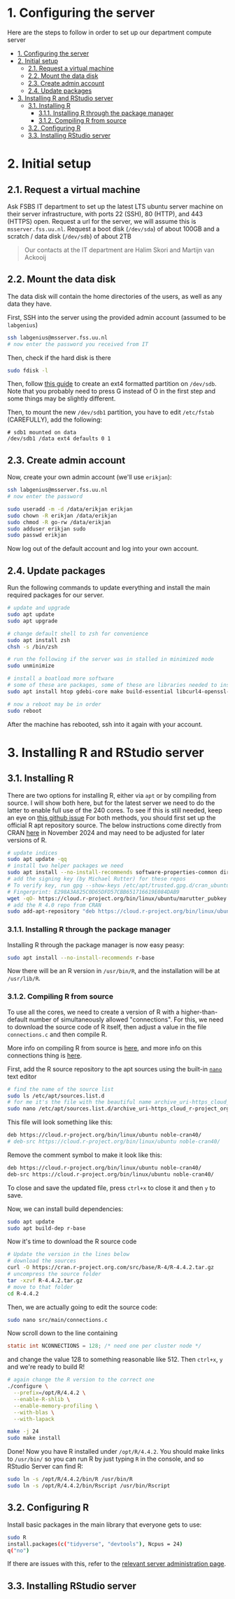 # 1. Configuring the server

Here are the steps to follow in order to set up our department compute server

- [1. Configuring the server](#1-configuring-the-server)
- [2. Initial setup](#2-initial-setup)
  - [2.1. Request a virtual machine](#21-request-a-virtual-machine)
  - [2.2. Mount the data disk](#22-mount-the-data-disk)
  - [2.3. Create admin account](#23-create-admin-account)
  - [2.4. Update packages](#24-update-packages)
- [3. Installing R and RStudio server](#3-installing-r-and-rstudio-server)
  - [3.1. Installing R](#31-installing-r)
    - [3.1.1. Installing R through the package manager](#311-installing-r-through-the-package-manager)
    - [3.1.2. Compiling R from source](#312-compiling-r-from-source)
  - [3.2. Configuring R](#32-configuring-r)
  - [3.3. Installing RStudio server](#33-installing-rstudio-server)



# 2. Initial setup

## 2.1. Request a virtual machine

Ask FSBS IT department to set up the latest LTS ubuntu server machine on their server infrastructure, with ports 22 (SSH), 80 (HTTP), and 443 (HTTPS) open. Request a url for the server, we will assume this is `msserver.fss.uu.nl`. Request a boot disk (`/dev/sda`) of about 100GB and a scratch / data disk (`/dev/sdb`) of about 2TB

> Our contacts at the IT department are Halim Skori and Martijn van Ackooij

## 2.2. Mount the data disk

The data disk will contain the home directories of the users, as well as any data they have.

First, SSH into the server using the provided admin account (assumed to be `labgenius`)

```bash
ssh labgenius@msserver.fss.uu.nl
# now enter the password you received from IT
```

Then, check if the hard disk is there

```bash
sudo fdisk -l
```

Then, follow [this guide](https://askubuntu.com/a/154184) to create an ext4 formatted partition on `/dev/sdb`. Note that you probably need to press G instead of O in the first step and some things may be slightly different.

Then, to mount the new `/dev/sdb1` partition, you have to edit `/etc/fstab` (CAREFULLY), add the following:

```
# sdb1 mounted on data
/dev/sdb1 /data ext4 defaults 0 1
```

## 2.3. Create admin account
Now, create your own admin account (we'll use `erikjan`):

```bash
ssh labgenius@msserver.fss.uu.nl
# now enter the password

sudo useradd -m -d /data/erikjan erikjan
sudo chown -R erikjan /data/erikjan
sudo chmod -R go-rw /data/erikjan
sudo adduser erikjan sudo
sudo passwd erikjan
```

Now log out of the default account and log into your own account.

## 2.4. Update packages

Run the following commands to update everything and install the main required packages for our server.

```bash
# update and upgrade
sudo apt update
sudo apt upgrade

# change default shell to zsh for convenience
sudo apt install zsh
chsh -s /bin/zsh

# run the following if the server was in stalled in minimized mode
sudo unminimize

# install a boatload more software
# some of these are packages, some of these are libraries needed to install R packages
sudo apt install htop gdebi-core make build-essential libcurl4-openssl-dev zlib1g-dev libxml2-dev libfontconfig1-dev libharfbuzz-dev libfribidi-dev libfreetype6-dev libpng-dev libtiff5-dev libjpeg-dev gfortran libblas-dev liblapack-dev cmake libudunits2-dev software-properties-common dirmngr cargo rustc

# now a reboot may be in order
sudo reboot 
```

After the machine has rebooted, ssh into it again with your account.

# 3. Installing R and RStudio server

## 3.1. Installing R

There are two options for installing R, either via `apt` or by compiling from source. I will show both here, but for the latest server we need to do the latter to enable full use of the 240 cores. To see if this is still needed, keep an eye on [this github issue](https://github.com/rstudio/rstudio/issues/15360) For both methods, you should first set up the official R apt repository source. The below instructions come directly from CRAN [here](https://cran.r-project.org/bin/linux/ubuntu/) in November 2024 and may need to be adjusted for later versions of R.

```bash
# update indices
sudo apt update -qq
# install two helper packages we need
sudo apt install --no-install-recommends software-properties-common dirmngr
# add the signing key (by Michael Rutter) for these repos
# To verify key, run gpg --show-keys /etc/apt/trusted.gpg.d/cran_ubuntu_key.asc 
# Fingerprint: E298A3A825C0D65DFD57CBB651716619E084DAB9
wget -qO- https://cloud.r-project.org/bin/linux/ubuntu/marutter_pubkey.asc | sudo tee -a /etc/apt/trusted.gpg.d/cran_ubuntu_key.asc
# add the R 4.0 repo from CRAN
sudo add-apt-repository "deb https://cloud.r-project.org/bin/linux/ubuntu $(lsb_release -cs)-cran40/"
```


### 3.1.1. Installing R through the package manager
Installing R through the package manager is now easy peasy:

```bash
sudo apt install --no-install-recommends r-base
```

Now there will be an R version in `/usr/bin/R`, and the installation will be at `/usr/lib/R`.

### 3.1.2. Compiling R from source

To use all the cores, we need to create a version of R with a higher-than-default number of simultaneously allowed "connections". For this, we need to download the source code of R itself, then adjust a value in the file `connections.c` and then compile R.

More info on compiling R from source is [here](https://docs.posit.co/resources/install-r-source.html), and more info on this connections thing is [here](https://search.r-project.org/CRAN/refmans/parallelly/html/availableConnections.html#How-to-increase-the-limit).

First, add the R source repository to the apt sources using the built-in [`nano`](https://en.wikipedia.org/wiki/GNU_nano) text editor

```bash
# find the name of the source list
sudo ls /etc/apt/sources.list.d
# for me it's the file with the beautiful name archive_uri-https_cloud_r-project_org_bin_linux_ubuntu-noble.list
sudo nano /etc/apt/sources.list.d/archive_uri-https_cloud_r-project_org_bin_linux_ubuntu-noble.list
```

This file will look something like this:

```bash
deb https://cloud.r-project.org/bin/linux/ubuntu noble-cran40/
# deb-src https://cloud.r-project.org/bin/linux/ubuntu noble-cran40/
```

Remove the comment symbol to make it look like this:

```bash
deb https://cloud.r-project.org/bin/linux/ubuntu noble-cran40/
deb-src https://cloud.r-project.org/bin/linux/ubuntu noble-cran40/
```

To close and save the updated file, press `ctrl+x` to close it and then `y` to save.

Now, we can install build dependencies:

```bash
sudo apt update
sudo apt build-dep r-base
```

Now it's time to download the R source code

```bash
# Update the version in the lines below
# download the sources
curl -O https://cran.r-project.org.com/src/base/R-4/R-4.4.2.tar.gz
# uncompress the source folder
tar -xzvf R-4.4.2.tar.gz
# move to that folder
cd R-4.4.2
```

Then, we are actually going to edit the source code:

```bash
sudo nano src/main/connections.c
```

Now scroll down to the line containing

```c
static int NCONNECTIONS = 128; /* need one per cluster node */
```

and change the value 128 to something reasonable like 512. Then `ctrl+x`, `y` and we're ready to build R!

```bash
# again change the R version to the correct one
./configure \
  --prefix=/opt/R/4.4.2 \
  --enable-R-shlib \
  --enable-memory-profiling \
  --with-blas \
  --with-lapack

make -j 24
sudo make install
```

Done! Now you have R installed under `/opt/R/4.4.2`. You should make links to `/usr/bin/` so you can run R by just typing `R` in the console, and so RStudio Server can find R:

```bash
sudo ln -s /opt/R/4.4.2/bin/R /usr/bin/R
sudo ln -s /opt/R/4.4.2/bin/Rscript /usr/bin/Rscript
```
## 3.2. Configuring R

Install basic packages in the main library that everyone gets to use:
```bash
sudo R
install.packages(c("tidyverse", "devtools"), Ncpus = 24)
q("no")
```
If there are issues with this, refer to the [relevant server administration page](./serveradmin#4-fixing-r-package-installation-errors).

## 3.3. Installing RStudio server

